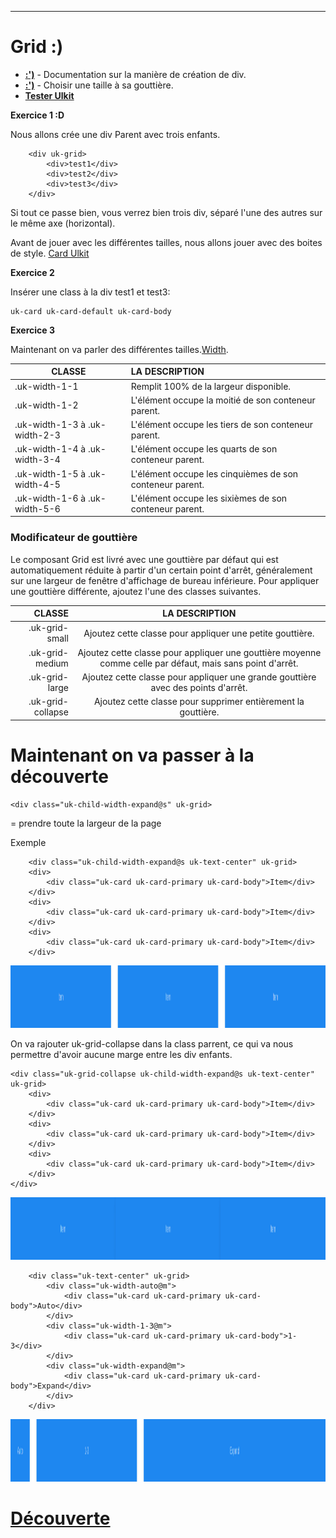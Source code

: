 ---
# Grid :)

- __[:')](https://getuikit.com/docs/grid)__ - Documentation sur la manière de création de div.
- __[:')](https://getuikit.com/docs/width)__ - Choisir une taille à sa gouttière.
- __[Tester Ulkit](https://getuikit.com/assets/uikit/tests/)__

__Exercice 1 :D__

Nous allons crée une div Parent avec trois enfants.

```
    <div uk-grid>
        <div>test1</div>
        <div>test2</div>
        <div>test3</div>
    </div>
```

Si tout ce passe bien, vous verrez bien trois div, séparé l'une des autres sur le même axe (horizontal).

Avant de jouer avec les différentes tailles, nous allons jouer avec des boites de style. [Card Ulkit](https://getuikit.com/docs/card) 

__Exercice 2__

Insérer une class à la div test1 et test3:

```
uk-card uk-card-default uk-card-body
```
__Exercice 3__

Maintenant on va parler des différentes tailles.[Width](https://getuikit.com/docs/width).


|   CLASSE	                    | LA DESCRIPTION                                           |
| ----------------------------- |:---------------------------------------------------------|
| .uk-width-1-1	                | Remplit 100% de la largeur disponible.                   |
| .uk-width-1-2	                | L'élément occupe la moitié de son conteneur parent.      |
| .uk-width-1-3 à .uk-width-2-3	| L'élément occupe les tiers de son conteneur parent.      |
| .uk-width-1-4 à .uk-width-3-4	| L'élément occupe les quarts de son conteneur parent.     |
| .uk-width-1-5 à .uk-width-4-5	| L'élément occupe les cinquièmes de son conteneur parent. |
| .uk-width-1-6 à .uk-width-5-6	| L'élément occupe les sixièmes de son conteneur parent.   |


### Modificateur de gouttière


Le composant Grid est livré avec une gouttière par défaut qui est automatiquement réduite à partir d'un certain point d'arrêt, généralement sur une largeur de fenêtre d'affichage de bureau inférieure. Pour appliquer une gouttière différente, ajoutez l'une des classes suivantes.

|CLASSE	            |LA DESCRIPTION                                                                                            |
|------------------:|:--------------------------------------------------------------------------------------------------------:|
|.uk-grid-small	    |Ajoutez cette classe pour appliquer une petite gouttière.                                                 |
|.uk-grid-medium	|Ajoutez cette classe pour appliquer une gouttière moyenne comme celle par défaut, mais sans point d'arrêt.|
|.uk-grid-large	    |Ajoutez cette classe pour appliquer une grande gouttière avec des points d'arrêt.                         |
|.uk-grid-collapse	|Ajoutez cette classe pour supprimer entièrement la gouttière.                                             |

# Maintenant on va passer à la découverte

```
<div class="uk-child-width-expand@s" uk-grid>
```

= prendre toute la largeur de la page

Exemple

```
    <div class="uk-child-width-expand@s uk-text-center" uk-grid>
    <div>
        <div class="uk-card uk-card-primary uk-card-body">Item</div>
    </div>
    <div>
        <div class="uk-card uk-card-primary uk-card-body">Item</div>
    </div>
    <div>
        <div class="uk-card uk-card-primary uk-card-body">Item</div>
    </div>
```

<img src="./img/1.png" height="100" />

On va rajouter uk-grid-collapse dans la class parrent, ce qui va nous permettre d'avoir aucune marge entre les div enfants.


```
<div class="uk-grid-collapse uk-child-width-expand@s uk-text-center" uk-grid>
    <div>
        <div class="uk-card uk-card-primary uk-card-body">Item</div>
    </div>
    <div>
        <div class="uk-card uk-card-primary uk-card-body">Item</div>
    </div>
    <div>
        <div class="uk-card uk-card-primary uk-card-body">Item</div>
    </div>
</div>
```

<img src="./img/2.png" height="100" />


```
    <div class="uk-text-center" uk-grid>
        <div class="uk-width-auto@m">
            <div class="uk-card uk-card-primary uk-card-body">Auto</div>
        </div>
        <div class="uk-width-1-3@m">
            <div class="uk-card uk-card-primary uk-card-body">1-3</div>
        </div>
        <div class="uk-width-expand@m">
            <div class="uk-card uk-card-primary uk-card-body">Expand</div>
        </div>
    </div>
```

<img src="./img/3.png" height="100" />


# [Découverte](./surprise/docs2.md)

